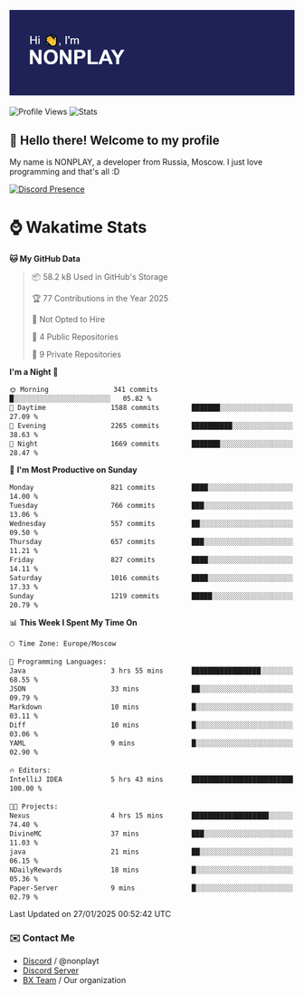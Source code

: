 ![Discord Presence](./header.png)
<br></br>
![Profile Views](https://komarev.com/ghpvc/?username=NONPLAYT&color=blue&style=for-the-badge)
![Stats](https://img.shields.io/badge/0%25-OPTIMIZED-orange?style=for-the-badge)


## :wave: Hello there! Welcome to my profile

My name is NONPLAY, a developer from Russia, Moscow. I just love programming and that's all :D

[![Discord Presence](https://lanyard.cnrad.dev/api/597087584090587177?showDisplayName=true)](https://discord.com/users/597087584090587177) 

# ⌚ Wakatime Stats

<!--START_SECTION:waka-->
**🐱 My GitHub Data** 

> 📦 58.2 kB Used in GitHub's Storage 
 > 
> 🏆 77 Contributions in the Year 2025
 > 
> 🚫 Not Opted to Hire
 > 
> 📜 4 Public Repositories 
 > 
> 🔑 9 Private Repositories 
 > 
**I'm a Night 🦉** 

```text
🌞 Morning                341 commits         █░░░░░░░░░░░░░░░░░░░░░░░░   05.82 % 
🌆 Daytime                1588 commits        ███████░░░░░░░░░░░░░░░░░░   27.09 % 
🌃 Evening                2265 commits        ██████████░░░░░░░░░░░░░░░   38.63 % 
🌙 Night                  1669 commits        ███████░░░░░░░░░░░░░░░░░░   28.47 % 
```
📅 **I'm Most Productive on Sunday** 

```text
Monday                   821 commits         ████░░░░░░░░░░░░░░░░░░░░░   14.00 % 
Tuesday                  766 commits         ███░░░░░░░░░░░░░░░░░░░░░░   13.06 % 
Wednesday                557 commits         ██░░░░░░░░░░░░░░░░░░░░░░░   09.50 % 
Thursday                 657 commits         ███░░░░░░░░░░░░░░░░░░░░░░   11.21 % 
Friday                   827 commits         ████░░░░░░░░░░░░░░░░░░░░░   14.11 % 
Saturday                 1016 commits        ████░░░░░░░░░░░░░░░░░░░░░   17.33 % 
Sunday                   1219 commits        █████░░░░░░░░░░░░░░░░░░░░   20.79 % 
```


📊 **This Week I Spent My Time On** 

```text
🕑︎ Time Zone: Europe/Moscow

💬 Programming Languages: 
Java                     3 hrs 55 mins       █████████████████░░░░░░░░   68.55 % 
JSON                     33 mins             ██░░░░░░░░░░░░░░░░░░░░░░░   09.79 % 
Markdown                 10 mins             █░░░░░░░░░░░░░░░░░░░░░░░░   03.11 % 
Diff                     10 mins             █░░░░░░░░░░░░░░░░░░░░░░░░   03.06 % 
YAML                     9 mins              █░░░░░░░░░░░░░░░░░░░░░░░░   02.90 % 

🔥 Editors: 
IntelliJ IDEA            5 hrs 43 mins       █████████████████████████   100.00 % 

🐱‍💻 Projects: 
Nexus                    4 hrs 15 mins       ███████████████████░░░░░░   74.40 % 
DivineMC                 37 mins             ███░░░░░░░░░░░░░░░░░░░░░░   11.03 % 
java                     21 mins             ██░░░░░░░░░░░░░░░░░░░░░░░   06.15 % 
NDailyRewards            18 mins             █░░░░░░░░░░░░░░░░░░░░░░░░   05.36 % 
Paper-Server             9 mins              █░░░░░░░░░░░░░░░░░░░░░░░░   02.79 % 
```


 Last Updated on 27/01/2025 00:52:42 UTC
<!--END_SECTION:waka-->

### ✉️ Contact Me

- [Discord](https://discord.com/users/597087584090587177) / @nonplayt
- [Discord Server](https://discord.gg/p7cxhw7E2M)
- [BX Team](https://github.com/BX-Team) / Our organization
